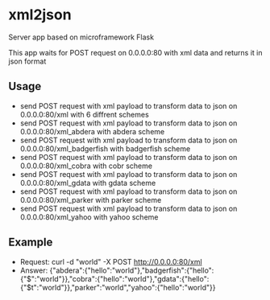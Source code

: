 # xml2json

Server app based on microframework Flask

This app waits for POST request on 0.0.0.0:80 with xml data and
returns it in json format

## Usage

- send POST request with xml payload to transform data to json on 0.0.0.0:80/xml with 6 diffrent schemes
- send POST request with xml payload to transform data to json on 0.0.0.0:80/xml_abdera with abdera scheme
- send POST request with xml payload to transform data to json on 0.0.0.0:80/xml_badgerfish with badgerfish scheme 
- send POST request with xml payload to transform data to json on 0.0.0.0:80/xml_cobra with cobr scheme
- send POST request with xml payload to transform data to json on 0.0.0.0:80/xml_gdata with gdata scheme
- send POST request with xml payload to transform data to json on 0.0.0.0:80/xml_parker with parker scheme
- send POST request with xml payload to transform data to json on 0.0.0.0:80/xml_yahoo with yahoo scheme

## Example

- Request: curl -d "<hello>world</hello>" -X POST http://0.0.0.0:80/xml
- Answer: {"abdera":{"hello":"world"},"badgerfish":{"hello":{"$":"world"}},"cobra":{"hello":"world"},"gdata":{"hello":{"$t":"world"}},"parker":"world","yahoo":{"hello":"world"}}
